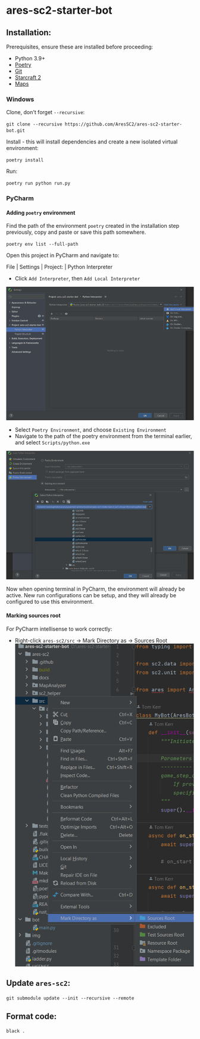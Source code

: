 # ares-sc2-starter-bot

## Installation:
Prerequisites, ensure these are installed before proceeding:
- Python 3.9+ 
- [Poetry](https://python-poetry.org/)
- [Git](https://git-scm.com/)
- [Starcraft 2](https://starcraft2.com/en-gb/)
- [Maps](https://sc2ai.net/wiki/maps/)

### Windows
Clone, don't forget `--recursive`:

`git clone --recursive https://github.com/AresSC2/ares-sc2-starter-bot.git`

Install - this will install dependencies and create a new isolated virtual environment:

`poetry install`

Run:

`poetry run python run.py`

### PyCharm

#### Adding `poetry` environment
Find the path of the environment `poetry` created in the installation step previously, copy and paste
or save this path somewhere.

`poetry env list --full-path`


Open this project in PyCharm and navigate to:

File | Settings | Project: <project name> | Python Interpreter

 - Click `Add Interpreter`, then `Add Local Interpreter`

![Alt text](img/img1.png "a title")

 - Select `Poetry Environment`, and choose `Existing Environment`
 - Navigate to the path of the poetry environment from the terminal earlier, and select `Scripts/python.exe`

![Alt text](img/img2.png "a title")

Now when opening terminal in PyCharm, the environment will already be active. New run configurations can be setup,
and they will already be configured to use this environment.


#### Marking sources root
For PyCharm intellisense to work correctly:
 - Right-click `ares-sc2/src` -> Mark Directory as -> Sources Root
![Alt text](img/img3.png "a title")



## Update `ares-sc2`:
`git submodule update --init --recursive --remote`

## Format code:
`black .`
